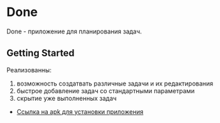 # Done 

Done - приложение для планирования задач.

## Getting Started
Реализованны:
1) возможность создатвать различные задачи и их редактирования
2) быстрое добавление задач со стандартными параметрами 
3) скрытие уже выполненных задач



- [Ссылка на apk для установки приложения](https://drive.google.com/drive/u/0/folders/18u6-6e9SX9yEdmjNSRCKxNAso34dNuKJ)

